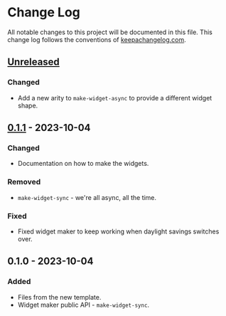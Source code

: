 # Change Log
All notable changes to this project will be documented in this file. This change log follows the conventions of [keepachangelog.com](http://keepachangelog.com/).

## [Unreleased]
### Changed
- Add a new arity to `make-widget-async` to provide a different widget shape.

## [0.1.1] - 2023-10-04
### Changed
- Documentation on how to make the widgets.

### Removed
- `make-widget-sync` - we're all async, all the time.

### Fixed
- Fixed widget maker to keep working when daylight savings switches over.

## 0.1.0 - 2023-10-04
### Added
- Files from the new template.
- Widget maker public API - `make-widget-sync`.

[Unreleased]: https://sourcehost.site/your-name/lab3_2/compare/0.1.1...HEAD
[0.1.1]: https://sourcehost.site/your-name/lab3_2/compare/0.1.0...0.1.1
